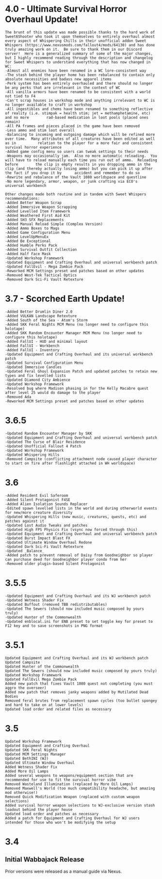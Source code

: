 # 4.0 - Ultimate Survival Horror Overhaul Update!

    The brunt of this update was made possible thanks to the hard work of Sweet6Shooter who took it upon themselves to entirely overhaul almost every aspect of Whispering Chills in their unofficial addon Sweet Whispers (https://www.nexusmods.com/fallout4/mods/64130) and has done truly amazing work on it.  Be sure to thank them in our Discord server!  Here is a generalized summary of some of the major changes, but I highly recommend reading through the description and changelog for Sweet Whispers to understand everything that has now changed in WC:
    -Almost all enemies have been renamed in a WC lore-consistent way
    -The stash behind the player home has been rebalanced to contain only absolute necessities and badass new apparel items
    -Perk system has been entirely overhauled and there should no longer be any perks that are irrelevant in the context of WC
    -All vanilla armors have been renamed to be consistent with a world not tied to F4
    -Can't scrap houses in workshop mode and anything irrelevant to WC is no longer available to craft in workshop
    -All ingestibles and chems have been renamed to something reflective of reality (i.e. stimpak = health stim; jet = methamphetamine, etc) and no more        rad-based medication in loot pools (placed ones remain)
    -All PA frames and pieces placed in the game have been removed
    -Less ammo and stim loot overall
    -Balancing to incoming and outgoing damage which will be refined more over time.  Many attributes of all creatures have been edited as well as in          relation to the player for a more fair and consistent survival horror experience
    -Added game config menu so users can tweak settings to their needs
    -Weapons may occasionally jam.  Also no more automatic reloading.  You will have to reload manually each time you run out of ammo.  Reloading before        the clip is empty results in you dropping ammo in the clip (and thereby actually losing ammo) but you can pick it up after the fact if you drop it by      accident and remember to do so
    -Rewrite and rebalance of the Vault 1080 worldspace and questline
    -No more legendary, armor, weapon, or junk crafting via ECO's universal workbench
    
    Other changes made both routine and in tandem with Sweet Whispers recommendations:
    -Added Better Weapon Scrap
    -Added Immersive Weapon Scrapping 
    -Added Levelled Item Framework 
    -Added Weathered First Aid Kit
    -Added SH3 SFX Replacements
    -Added Manual Reload Simple (Complex Version)
    -Added Ammo Boxes to Mags
    -Added Game Configuration Menu
    -Added LevelUpMenuEx
    -Added Be Exceptional
    -Added Humble Perks Pack
    -Added Survival Outfit Collection
    -Added Half Face Mask
    -Updated Workshop Framework
    -Updated Equipment and Crafting Overhaul and universal workbench patch
    -Updated FallEvil - Mega Zombie Pack
    -Reworked MCM Settings preset and patches based on other updates
    -Removed West-Tek Tactical Optics
    -Removed Dark Sci-Fi Vault Retexture

# 3.7 - Scorched Earth Update!

    -Added Better Drumlin Diner 2.0
    -Added VULKAN Landscape Retexture 
    -Added South of the Sea - Atom's Storm 
    -Added SKK Feral Nights MCM Menu (no longer need to configure this holotape) 
    -Added SKK Random Encounter Manager MCM Menu (no longer need to configure this holotape) 
    -Added FallUI - HUD and minimal layout
    -Added FallUI - Workbench
    -Added FallUI - Inventory
    -Updated Equipment and Crafting Overhaul and its universal workbench patch
    -Updated Survival Configuration Menu
    -Updated Immersive Candles
    -Updated Feral Ghoul Expansion Patch and updated patches to retain new types and fix levelled lists
    -Updated Diamond City Ambience
    -Updated Workshop Framework
    -Resolved bug where Madison phasing in for the Kelly Macabre quest after level 25 would do damage to the player
    -Removed Ada
    -Reworked MCM Settings preset and patches based on other updates

# 3.6.5

    -Updated Random Encounter Manager by SKK
    -Updated Equipment and Crafting Overhaul and universal workbench patch 
    -Updated The Curse of Blair Residence 
    -Updated Unofficial Fallout 4 Patch 
    -Updated Workshop Framework 
    -Updated Whispering Hills
    -Removed Campsite (conflicting attachment node caused player character to start on fire after flashlight attached in WH worldspace)

# 3.6

    -Added Resident Evil Saferoom 
    -Added Silent Protagonist F4SE 
    -Added Alien Isolation Sounds Replacer 
    -Edited spawn levelled lists in the world and during otherworld events for new/more creature diversity 
    -Updated Whispering Hills (new music, creatures, quests, etc) and patches against it 
    -Updated Lost Audio Tweaks and patches 
    -Updated High FPS Physics Fix (vsync now forced through this)
    -Updated Equipment and Crafting Overhaul and universal workbench patch 
    -Updated Burst Impact Blast FX 
    -Updated Ultimate Window Overhaul Redone 
    -Updated Dark Sci-Fi Vault Retexture 
    -Updated _Balance_ 
    -Added patch to prevent removal of Daisy from Goodneighbor so player can purchase deed for Goodneighbor player condo from her
    -Removed older plugin-based Silent Protagonist


# 3.5.5

    -Updated Equipment and Crafting Overhaul and its WJ workbench patch
    -Updated Wetness Shader Fix
    -Updated Buffout (removed TBB redistributables)
    -Updated The Sewers (should now included music composed by yours truly)
    -Updated Hunter of the Commonwealth
    -Updated enblocal.ini for ENB preset to set toggle key for preset to F12 key and to save screenshots in PNG format


# 3.5.1



    Updated Equipment and Crafting Overhaul and its WJ workbench patch
    Updated Campsite
    Updated Hunter of the Commonwealth
    Updated The Sewers (should now included music composed by yours truly)
    Updated Workshop Framework
    Updated FallEvil Mega Zombie Pack
    Added new patch that fixes Vault 1080 quest not completing (you must aggro the overseer)
    Added new patch that removes janky weapons added by Mutilated Dead Bodies
    Removed feral brutes from replacement spawn cycles (too bullet spongey and hard to take on at lower levels)
    Updated load order and related files as necessary




# 3.5



    Updated Workshop Framework
    Updated Equipment and Crafting Overhaul
    Updated SKK Feral Nights
    Updated MCM Settings Manager
    Updated BethINI (WJ)
    Updated Ultimate Window Overhaul
    Added Wetness Shader Fix
    Added More Oil Lamps
    Added several weapons to weapons/equipment section that are recommended for use to fit the survival horror vibe
    Removed Wasteland Illumination (replaced by More Oil Lamps)
    Removed Maxwell's World (too much compatibility headache, but amazing mod otherwise!)
    Removed Quick Modification Weapon (replaced with custom weapon selections)
    Added survival horror weapon selections to WJ-exclusive version stash loadout behind the player house
    Updated load order and patches as necessary
    Added a patch for Equipment and Crafting Overhaul for WJ users intended for those who won't be modifying the setup



# 3.4
## Initial Wabbajack Release

Prior versions were released as a manual guide via Nexus.
